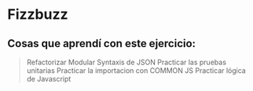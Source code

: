 # Fizzbuzz

## Cosas que aprendí con este ejercicio:
> Refactorizar
> Modular
> Syntaxis de JSON
> Practicar las pruebas unitarias
> Practicar la importacion con COMMON JS
> Practicar lógica de Javascript
